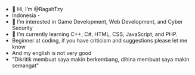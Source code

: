 - 👋 Hi, I’m @RagahTzy
- Indonesia -
- 👀 I’m interested in Game Development, Web Development, and Cyber Security
- 🌱 I’m currently learning C++, C#, HTML, CSS, JavaScript, and PHP.
- Beginner at coding, if you have criticism and suggestions please let me know
- And my english is not very good
- "Dikritik membuat saya makin berkembang, dihina membuat saya makin semangat"

<!---
RagahTzy/RagahTzy is a ✨ special ✨ repository because its `README.md` (this file) appears on your GitHub profile.
You can click the Preview link to take a look at your changes.
--->
